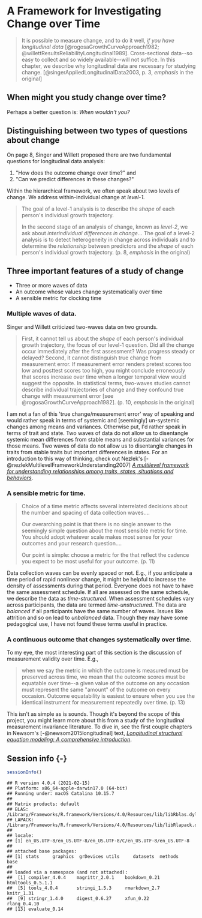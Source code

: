 
# A Framework for Investigating Change over Time

> It is possible to measure change, and to do it well, *if you have longitudinal data* [@rogosaGrowthCurveApproach1982; @willettResultsReliabilityLongitudinal1989]. Cross-sectional data--so easy to collect and so widely available--will not suffice. In this chapter, we describe why longitudinal data are necessary for studying change. [@singerAppliedLongitudinalData2003, p. 3, *emphasis* in the original]

## When might you study change over time?

Perhaps a better question is: *When wouldn't you?*

## Distinguishing between two types of questions about change

On page 8, Singer and Willett proposed there are two fundamental questions for longitudinal data analysis:

1. "How does the outcome change over time?" and
2. "Can we predict differences in these changes?"

Within the hierarchical framework, we often speak about two levels of change. We address within-individual change at *level-1*.

> The goal of a level-1 analysis is to describe the *shape* of each person's individual growth trajectory.
>
> In the second stage of an analysis of change, known as *level-2*, we ask about *interindividual differences in change*... The goal of a level-2 analysis is to detect heterogeneity in change across individuals and to determine the *relationship* between predictors and the *shape* of each person's individual growth trajectory. (p. 8, *emphasis* in the original)

## Three important features of a study of change

* Three or more waves of data
* An outcome whose values change systematically over time
* A sensible metric for clocking time

### Multiple waves of data.

Singer and Willett criticized two-waves data on two grounds.

> First, it cannot tell us about the *shape* of each person's individual growth trajectory, the focus of our level-1 question. Did all the change occur immediately after the first assessment? Was progress steady or delayed? Second, it cannot distinguish true change from measurement error. If measurement error renders pretest scores too low and posttest scores too high, you might conclude erroneously that scores increase over time when a longer temporal view would suggest the opposite. In statistical terms, two-waves studies cannot describe individual trajectories of change and they confound true change with measurement error [see @rogosaGrowthCurveApproach1982]. (p. 10, *emphasis* in the original)

I am not a fan of this 'true change/measurement error' way of speaking and would rather speak in terms of systemic and [seemingly] un-systemic changes among means and variances. Otherwise put, I'd rather speak in terms of trait and state. Two waves of data do not allow us to disentangle systemic mean differences from stable means and substantial variances for those means. Two waves of data do not allow us to disentangle changes in traits from stable traits but important differences in states. For an introduction to this way of thinking, check out Nezlek's [-@nezlekMultilevelFrameworkUnderstanding2007] [*A multilevel framework for understanding relationships among traits, states, situations and behaviors*](https://www.researchgate.net/publication/228079300_A_Multilevel_Framework_for_Understanding_Relationships_Among_Traits_States_Situations_and_Behaviours).

### A sensible metric for time.

> Choice of a time metric affects several interrelated decisions about the number and spacing of data collection waves....
>
> Our overarching point is that there is no single answer to the seemingly simple question about the most sensible metric for time. You should adopt whatever scale makes most sense for your outcomes and your research question....
>
> Our point is simple: choose a metric for the that reflect the cadence you expect to be most useful for your outcome. (p. 11)

Data collection waves can be evenly spaced or not. E.g., if you anticipate a time period of rapid nonlinear change, it might be helpful to increase the density of assessments during that period. Everyone does not have to have the same assessment schedule. If all are assessed on the same schedule, we describe the data as *time-structured*. When assessment schedules vary across participants, the data are termed *time-unstructured*. The data are *balanced* if all participants have the same number of waves. Issues like attrition and so on lead to *unbalanced* data. Though they may have some pedagogical use, I have not found these terms useful in practice.

### A continuous outcome that changes systematically over time.

To my eye, the most interesting part of this section is the discussion of measurement validity over time. E.g.,

> when we say the metric in which the outcome is measured must be preserved across time, we mean that the outcome scores must be equatable over time--a given value of the outcome on any occasion must represent the same "amount" of the outcome on every occasion. Outcome equatability is easiest to ensure when you use the identical instrument for measurement repeatedly over time. (p. 13)

This isn't as simple as is sounds. Though it's beyond the scope of this project, you might learn more about this from a study of the longitudinal measurement invariance literature. To dive in, see the first couple chapters in Newsom's [-@newsom2015longitudinal] text, [*Longitudinal structural equation modeling: A comprehensive introduction*](http://www.longitudinalsem.com/).

## Session info {-}


```r
sessionInfo()
```

```
## R version 4.0.4 (2021-02-15)
## Platform: x86_64-apple-darwin17.0 (64-bit)
## Running under: macOS Catalina 10.15.7
## 
## Matrix products: default
## BLAS:   /Library/Frameworks/R.framework/Versions/4.0/Resources/lib/libRblas.dylib
## LAPACK: /Library/Frameworks/R.framework/Versions/4.0/Resources/lib/libRlapack.dylib
## 
## locale:
## [1] en_US.UTF-8/en_US.UTF-8/en_US.UTF-8/C/en_US.UTF-8/en_US.UTF-8
## 
## attached base packages:
## [1] stats     graphics  grDevices utils     datasets  methods   base     
## 
## loaded via a namespace (and not attached):
##  [1] compiler_4.0.4    magrittr_2.0.1    bookdown_0.21     htmltools_0.5.1.1
##  [5] tools_4.0.4       stringi_1.5.3     rmarkdown_2.7     knitr_1.31       
##  [9] stringr_1.4.0     digest_0.6.27     xfun_0.22         rlang_0.4.10     
## [13] evaluate_0.14
```

